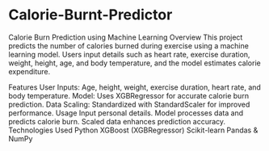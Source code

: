 # Calorie-Burnt-Predictor
Calorie Burn Prediction using Machine Learning
Overview
This project predicts the number of calories burned during exercise using a machine learning model. Users input details such as heart rate, exercise duration, weight, height, age, and body temperature, and the model estimates calorie expenditure.

Features
User Inputs: Age, height, weight, exercise duration, heart rate, and body temperature.
Model: Uses XGBRegressor for accurate calorie burn prediction.
Data Scaling: Standardized with StandardScaler for improved performance.
Usage
Input personal details.
Model processes data and predicts calorie burn.
Scaled data enhances prediction accuracy.
Technologies Used
Python
XGBoost (XGBRegressor)
Scikit-learn
Pandas & NumPy
